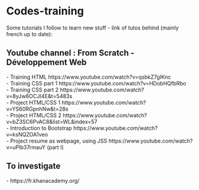 # Codes-training

Some tutorials I follow to learn new stuff - link of tutos behind (mainly french up to date):

<h2>Youtube channel : From Scratch - Développement Web</h2>
- Training HTML https://www.youtube.com/watch?v=qsbkZ7gIKnc
<br>
- Training CSS part 1 https://www.youtube.com/watch?v=HDobHQfbRbo
<br>
- Training CSS part 2 https://www.youtube.com/watch?v=8yJw6OCJI4E&t=5483s
<br>
- Project HTML/CSS 1 https://www.youtube.com/watch?v=YS60RGpnhNw&t=28s
<br>
- Project HTML/CSS 2 https://www.youtube.com/watch?v=bZ3SC6PvAC8&list=WL&index=57
<br>
- Introduction to Bootstrap https://www.youtube.com/watch?v=ksNQZOA1veo
<br>
- Project resume as webpage, using JSS https://www.youtube.com/watch?v=uPlb37rmauY (part I)

<h2>To investigate</h2>
- https://fr.khanacademy.org/
